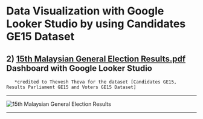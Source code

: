 # Data Visualization with Google Looker Studio by using Candidates GE15 Dataset

## 2) [15th Malaysian General Election Results.pdf](https://github.com/AkmalBedrulzaman/AkmalBedrulzaman-Portfolio/files/10385645/15th.Malaysian.General.Election.Results.pdf) Dashboard with Google Looker Studio

       *credited to Thevesh Theva for the dataset [Candidates GE15, Results Parliament GE15 and Voters GE15 Dataset]

---

![15th Malaysian General Election Results](https://user-images.githubusercontent.com/120476824/211631024-6ee990d1-11b3-4ab0-83d4-25a838eb4b29.jpg)

---
